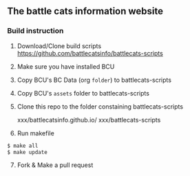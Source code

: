## The battle cats information website

### Build instruction

1. Download/Clone build scripts
  https://github.com/battlecatsinfo/battlecats-scripts
2. Make sure you have installed BCU
3. Copy BCU's BC Data (org `folder`) to battlecats-scripts
4. Copy BCU's `assets` folder to battlecats-scripts
5. Clone this repo to the folder constaining battlecats-scripts

   xxx/battlecatsinfo.github.io/
   xxx/battlecats-scripts

6. Run makefile

```bash
$ make all
$ make update
```

7. Fork & Make a pull request

